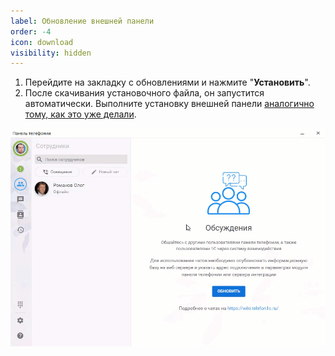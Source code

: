 ```yaml
---
label: Обновление внешней панели
order: -4
icon: download
visibility: hidden
---
```


1. Перейдите на закладку с обновлениями и нажмите "**Установить**".
2. После скачивания установочного файла, он запустится автоматически. Выполните установку внешней панели [аналогично тому, как это уже делали](/get-started/install/).

<img class="miko-shadow"  
    src="/assets/root-guides/obnovlenie/obn_vp.gif"
    alt="МИКО: обновление внешней панели"
/> 